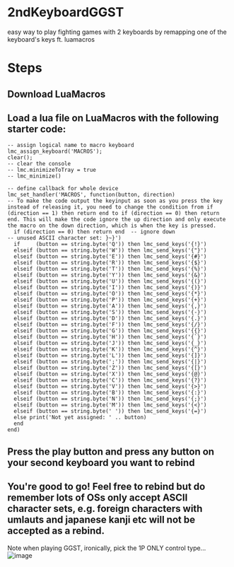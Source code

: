 # 2ndKeyboardGGST
easy way to play fighting games with 2 keyboards by remapping one of the keyboard's keys ft. luamacros

# Steps

## Download LuaMacros
## Load a lua file on LuaMacros with the following starter code: 
``` 
-- assign logical name to macro keyboard
lmc_assign_keyboard('MACROS');
clear();
-- clear the console
-- lmc.minimizeToTray = true
-- lmc_minimize()

-- define callback for whole device
lmc_set_handler('MACROS', function(button, direction)
-- To make the code output the keyinput as soon as you press the key instead of releasing it, you need to change the condition from if (direction == 1) then return end to if (direction == 0) then return end. This will make the code ignore the up direction and only execute the macro on the down direction, which is when the key is pressed.
  if (direction == 0) then return end  -- ignore down
-- unused ASCII character set: }~}')
  if     (button == string.byte('Q')) then lmc_send_keys('{!}')
  elseif (button == string.byte('W')) then lmc_send_keys('{"}')
  elseif (button == string.byte('E')) then lmc_send_keys('{#}')
  elseif (button == string.byte('R')) then lmc_send_keys('{$}')
  elseif (button == string.byte('T')) then lmc_send_keys('{%}')
  elseif (button == string.byte('Y')) then lmc_send_keys('{&}')
  elseif (button == string.byte('U')) then lmc_send_keys('{(}')
  elseif (button == string.byte('I')) then lmc_send_keys('{)}')
  elseif (button == string.byte('O')) then lmc_send_keys('{*}')
  elseif (button == string.byte('P')) then lmc_send_keys('{+}')
  elseif (button == string.byte('A')) then lmc_send_keys('{,}')
  elseif (button == string.byte('S')) then lmc_send_keys('{-}')
  elseif (button == string.byte('D')) then lmc_send_keys('{.}')
  elseif (button == string.byte('F')) then lmc_send_keys('{/}')
  elseif (button == string.byte('G')) then lmc_send_keys('{{}')
  elseif (button == string.byte('H')) then lmc_send_keys('{`}')
  elseif (button == string.byte('J')) then lmc_send_keys('{_}')
  elseif (button == string.byte('K')) then lmc_send_keys('{^}')
  elseif (button == string.byte('L')) then lmc_send_keys('{]}')
  elseif (button == string.byte(';')) then lmc_send_keys('{|}')
  elseif (button == string.byte('Z')) then lmc_send_keys('{[}')
  elseif (button == string.byte('X')) then lmc_send_keys('{@}')
  elseif (button == string.byte('C')) then lmc_send_keys('{?}')
  elseif (button == string.byte('V')) then lmc_send_keys('{>}')
  elseif (button == string.byte('B')) then lmc_send_keys('{:}')
  elseif (button == string.byte('N')) then lmc_send_keys('{;}')
  elseif (button == string.byte('M')) then lmc_send_keys('{<}')
  elseif (button == string.byte(' ')) then lmc_send_keys('{=}')
  else print('Not yet assigned: ' .. button)
  end
end) 
```

## Press the play button and press any button on your second keyboard you want to rebind
## You're good to go! Feel free to rebind but do remember lots of OSs only accept ASCII character sets, e.g. foreign characters with umlauts and japanese kanji etc will not be accepted as a rebind.

Note when playing GGST, ironically, pick the 1P ONLY control type... 
![image](https://user-images.githubusercontent.com/108423881/230432441-fdf231d4-f1dc-452f-918a-63f0549c5ee6.png)

